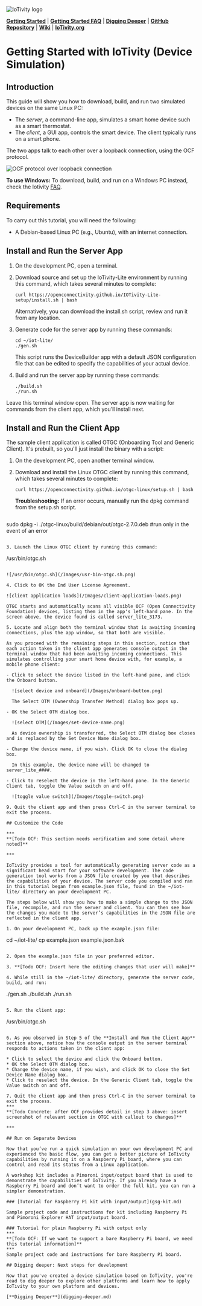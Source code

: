 ![IoTivity logo](/Images/IoTivity-logo.png)

[**Getting Started**](index.md)   |   [**Getting Started FAQ**](getting-started-faq.md)   |   [**Digging Deeper**](digging-deeper.md)   |   [**GitHub Repository**](https://github.com/iotivity/iotivity-lite)   |   [**Wiki**](https://wiki.iotivity.org/start)   |   [**IoTivity.org**](https://iotivity.org)

# Getting Started with IoTivity (Device Simulation)

## Introduction

This guide will show you how to download, build, and run two simulated devices on the same Linux PC:

- The *server*, a command-line app, simulates a smart home device such as a smart thermostat.
- The *client*, a GUI app, controls the smart device. The client typically runs on a smart phone.

The two apps talk to each other over a loopback connection, using the OCF protocol. 

![OCF protocol over loopback connection](/Images/ocfprotocol-loopback-connection.png)

**To use Windows:** To download, build, and run on a Windows PC instead, check the Iotivity [FAQ](https://wiki.iotivity.org/getting_started_troubleshooting_and_faq).

## Requirements

To carry out this tutorial, you will need the following:

- A Debian-based Linux PC (e.g., Ubuntu), with an internet connection.

## Install and Run the Server App

1. On the development PC, open a terminal.

2. Download source and set up the IoTivity-Lite environment by running this command, which takes several minutes to complete:

   ```
   curl https://openconnectivity.github.io/IOTivity-Lite-setup/install.sh | bash 
   ```

   Alternatively, you can download the install.sh script, review and run it from any location. 

3. Generate code for the server app by running these commands:

   ```
   cd ~/iot-lite/
   ./gen.sh
   ```

   This script runs the DeviceBuilder app with a default JSON configuration file that can be edited to specify the capabilities of your actual device.

4. Build and run the server app by running these commands:

   ```
   ./build.sh
   ./run.sh
   ```

Leave this terminal window open. The server app is now waiting for commands from the client app, which you’ll install next.

## Install and Run the Client App

The sample client application is called OTGC (Onboarding Tool and Generic Client). It's prebuilt, so you'll just install the binary with a script:

1. On the development PC, open another terminal window.

2. Download and install the Linux OTGC client by running this command, which takes several minutes to complete:

   ```
   curl https://openconnectivity.github.io/otgc-linux/setup.sh | bash
   ```

   **Troubleshooting:** If an error occurs, manually run the dpkg command from the setup.sh script.

   ```
sudo dpkg -i ./otgc-linux/build/debian/out/otgc-2.7.0.deb #run only in the event of an error
   ```
   
3. Launch the Linux OTGC client by running this command:

   ```
   /usr/bin/otgc.sh
   ```

   ![/usr/bin/otgc.sh](/Images/usr-bin-otgc.sh.png)

4. Click to OK the End User License Agreement.

   ![client application loads](/Images/client-application-loads.png)

   OTGC starts and automatically scans all visible OCF (Open Connectivity Foundation) devices, listing them in the app's left-hand pane. In the screen above, the device found is called server_lite_3173.

5. Locate and align both the terminal window that is awaiting incoming connections, plus the app window, so that both are visible. 

   As you proceed with the remaining steps in this section, notice that each action taken in the client app generates console output in the terminal window that had been awaiting incoming connections. This simulates controlling your smart home device with, for example, a mobile phone client:

   - Click to select the device listed in the left-hand pane, and click the Onboard button.

     ![select device and onboard](/Images/onboard-button.png)

     The Select OTM (Ownership Transfer Method) dialog box pops up.

   - OK the Select OTM dialog box.

     ![select OTM](/Images/set-device-name.png)

     As device ownership is transferred, the Select OTM dialog box closes and is replaced by the Set Device Name dialog box.

   - Change the device name, if you wish. Click OK to close the dialog box.

     In this example, the device name will be changed to server_lite_####.

   - Click to reselect the device in the left-hand pane. In the Generic Client tab, toggle the Value switch on and off. 

     ![toggle value switch](/Images/toggle-switch.png)

9. Quit the client app and then press Ctrl-C in the server terminal to exit the process.

## Customize the Code

***
**[Todo OCF: This section needs verification and some detail where noted]**

***

IoTivity provides a tool for automatically generating server code as a significant head start for your software development. The code generation tool works from a JSON file created by you that describes the capabilities of your device. The server code you compiled and ran in this tutorial began from example.json file, found in the ~/iot-lite/ directory on your development PC.

The steps below will show you how to make a simple change to the JSON file, recompile, and run the server and client. You can then see how the changes you made to the server’s capabilities in the JSON file are reflected in the client app. 

1. On your development PC, back up the example.json file:

   ```
   cd ~/iot-lite/
   cp example.json example.json.bak
   ```

2. Open the example.json file in your preferred editor. 

3. **[Todo OCF: Insert here the editing changes that user will make]**

4. While still in the ~/iot-lite/ directory, generate the server code, build, and run:

   ```
   ./gen.sh
   ./build.sh
   ./run.sh
   ```

5. Run the client app:

   ```
   /usr/bin/otgc.sh
   ```

6. As you observed in Step 5 of the **Install and Run the Client App** section above, notice how the console output in the server terminal responds to actions taken in the client app:

   * Click to select the device and click the Onboard button.
   * OK the Select OTM dialog box.
   * Change the device name, if you wish, and click OK to close the Set Device Name dialog box.
   * Click to reselect the device. In the Generic Client tab, toggle the Value switch on and off.

7. Quit the client app and then press Ctrl-C in the server terminal to exit the process.
***
**[Todo Concrete: after OCF provides detail in step 3 above: insert screenshot of relevant section in OTGC with callout to changes]**

***

## Run on Separate Devices

Now that you’ve run a quick simulation on your own development PC and experienced the basic flow, you can get a better picture of IoTivity capabilities by running it on a Raspberry Pi board, where you can control and read its status from a Linux application. 

A workshop kit includes a Pimoroni input/output board that is used to demonstrate the capabilities of IoTivity. If you already have a Raspberry Pi board and don’t want to order the full kit, you can run a simpler demonstration.

### [Tutorial for Raspberry Pi kit with input/output](gsg-kit.md)

Sample project code and instructions for kit including Raspberry Pi and Pimoroni Explorer HAT input/output board.

### Tutorial for plain Raspberry Pi with output only
***
   **[Todo OCF: If we want to support a bare Raspberry Pi board, we need this tutorial information]**
***
Sample project code and instructions for bare Raspberry Pi board.

## Digging deeper: Next steps for development

Now that you've created a device simulation based on IoTivity, you're read to dig deeper to explore other platforms and learn how to apply IoTivity to your own platform and devices.

[**Digging Deeper**](digging-deeper.md)